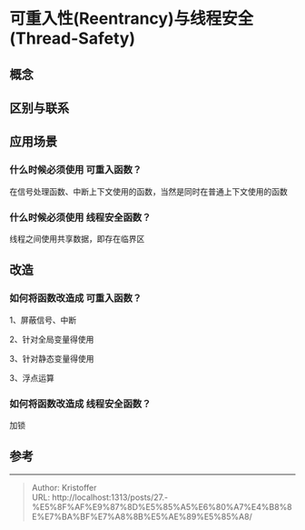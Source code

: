 # 可重入性(Reentrancy)与线程安全(Thread-Safety)



## 概念


## 区别与联系

## 应用场景

### 什么时候必须使用 可重入函数？
在信号处理函数、中断上下文使用的函数，当然是同时在普通上下文使用的函数

### 什么时候必须使用 线程安全函数？
线程之间使用共享数据，即存在临界区


## 改造

### 如何将函数改造成 可重入函数？

1、屏蔽信号、中断

2、针对全局变量得使用

3、针对静态变量得使用

3、浮点运算


### 如何将函数改造成 线程安全函数？
加锁

## 参考

---

> Author: Kristoffer  
> URL: http://localhost:1313/posts/27.-%E5%8F%AF%E9%87%8D%E5%85%A5%E6%80%A7%E4%B8%8E%E7%BA%BF%E7%A8%8B%E5%AE%89%E5%85%A8/  


